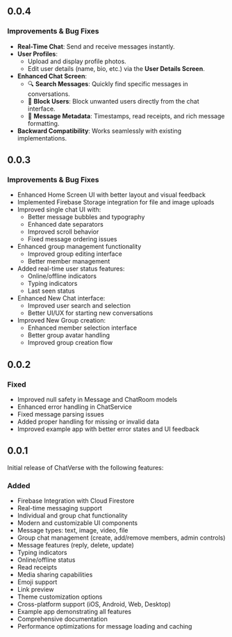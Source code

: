 ## 0.0.4

### Improvements & Bug Fixes
- **Real-Time Chat**: Send and receive messages instantly.
- **User Profiles**:
  - Upload and display profile photos.
  - Edit user details (name, bio, etc.) via the **User Details Screen**.
- **Enhanced Chat Screen**:
  - 🔍 **Search Messages**: Quickly find specific messages in conversations.
  - 🚫 **Block Users**: Block unwanted users directly from the chat interface.
  - 📅 **Message Metadata**: Timestamps, read receipts, and rich message formatting.
- **Backward Compatibility**: Works seamlessly with existing implementations.


## 0.0.3

### Improvements & Bug Fixes
- Enhanced Home Screen UI with better layout and visual feedback
- Implemented Firebase Storage integration for file and image uploads
- Improved single chat UI with:
  - Better message bubbles and typography
  - Enhanced date separators
  - Improved scroll behavior
  - Fixed message ordering issues
- Enhanced group management functionality
  - Improved group editing interface
  - Better member management
- Added real-time user status features:
  - Online/offline indicators
  - Typing indicators
  - Last seen status
- Enhanced New Chat interface:
  - Improved user search and selection
  - Better UI/UX for starting new conversations
- Improved New Group creation:
  - Enhanced member selection interface
  - Better group avatar handling
  - Improved group creation flow


## 0.0.2

### Fixed
- Improved null safety in Message and ChatRoom models
- Enhanced error handling in ChatService
- Fixed message parsing issues
- Added proper handling for missing or invalid data
- Improved example app with better error states and UI feedback

## 0.0.1

Initial release of ChatVerse with the following features:

### Added
- Firebase Integration with Cloud Firestore
- Real-time messaging support
- Individual and group chat functionality
- Modern and customizable UI components
- Message types: text, image, video, file
- Group chat management (create, add/remove members, admin controls)
- Message features (reply, delete, update)
- Typing indicators
- Online/offline status
- Read receipts
- Media sharing capabilities
- Emoji support
- Link preview
- Theme customization options
- Cross-platform support (iOS, Android, Web, Desktop)
- Example app demonstrating all features
- Comprehensive documentation
- Performance optimizations for message loading and caching
